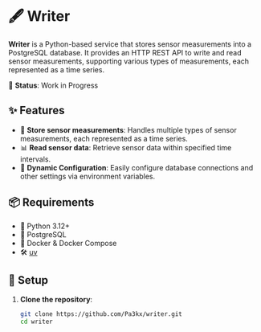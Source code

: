 # 🖋️ Writer

**Writer** is a Python-based service that stores sensor measurements into a PostgreSQL database. It provides an HTTP REST API to write and read sensor measurements, supporting various types of measurements, each represented as a time series.

🚧 **Status**: Work in Progress



## ✨ Features

- 📝 **Store sensor measurements**: Handles multiple types of sensor measurements, each represented as a time series.
- 📊 **Read sensor data**: Retrieve sensor data within specified time intervals.
- 🔄 **Dynamic Configuration**: Easily configure database connections and other settings via environment variables.

## 📦 Requirements

- 🐍 Python 3.12+
- 🐘 PostgreSQL
- 🐳 Docker & Docker Compose
- 🛠️ [uv](https://astral.sh/blog/uv-unified-python-packaging)


## 🚀 Setup

1. **Clone the repository**:
   ```bash
   git clone https://github.com/Pa3kx/writer.git
   cd writer
